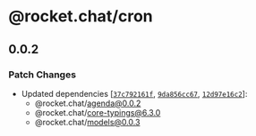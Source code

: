 # @rocket.chat/cron

## 0.0.2

### Patch Changes

- Updated dependencies [[`37c792161f`](https://github.com/RocketChat/Rocket.Chat/commit/37c792161f756c712a4203f36a3e056bfb323258), [`9da856cc67`](https://github.com/RocketChat/Rocket.Chat/commit/9da856cc67e0264db4c39ce5324f961fa0906779), [`12d97e16c2`](https://github.com/RocketChat/Rocket.Chat/commit/12d97e16c2e12639944d35a4c59c0edba1fb5d2f)]:
  - @rocket.chat/agenda@0.0.2
  - @rocket.chat/core-typings@6.3.0
  - @rocket.chat/models@0.0.3
